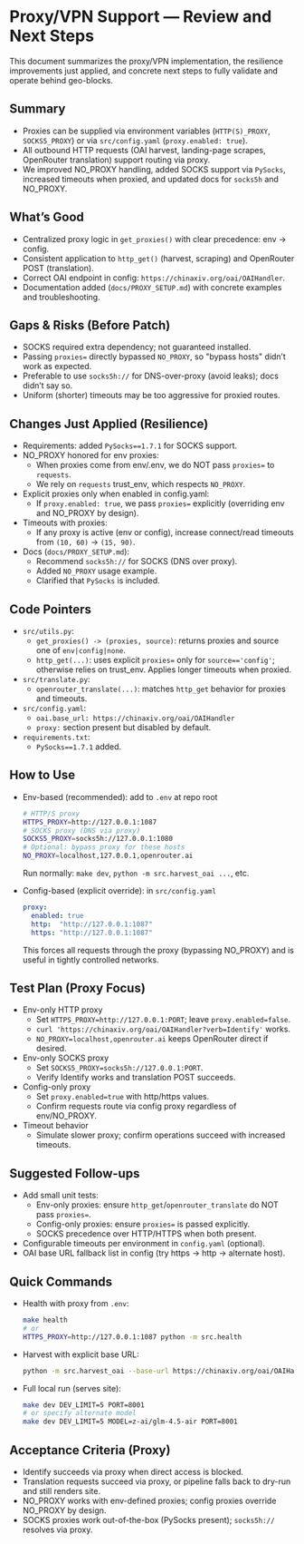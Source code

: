 # Proxy/VPN Support — Review and Next Steps

This document summarizes the proxy/VPN implementation, the resilience improvements just applied, and concrete next steps to fully validate and operate behind geo-blocks.

## Summary
- Proxies can be supplied via environment variables (`HTTP(S)_PROXY`, `SOCKS5_PROXY`) or via `src/config.yaml` (`proxy.enabled: true`).
- All outbound HTTP requests (OAI harvest, landing-page scrapes, OpenRouter translation) support routing via proxy.
- We improved NO_PROXY handling, added SOCKS support via `PySocks`, increased timeouts when proxied, and updated docs for `socks5h` and NO_PROXY.

## What’s Good
- Centralized proxy logic in `get_proxies()` with clear precedence: env → config.
- Consistent application to `http_get()` (harvest, scraping) and OpenRouter POST (translation).
- Correct OAI endpoint in config: `https://chinaxiv.org/oai/OAIHandler`.
- Documentation added (`docs/PROXY_SETUP.md`) with concrete examples and troubleshooting.

## Gaps & Risks (Before Patch)
- SOCKS required extra dependency; not guaranteed installed.
- Passing `proxies=` directly bypassed `NO_PROXY`, so "bypass hosts" didn’t work as expected.
- Preferable to use `socks5h://` for DNS-over-proxy (avoid leaks); docs didn’t say so.
- Uniform (shorter) timeouts may be too aggressive for proxied routes.

## Changes Just Applied (Resilience)
- Requirements: added `PySocks==1.7.1` for SOCKS support.
- NO_PROXY honored for env proxies:
  - When proxies come from env/.env, we do NOT pass `proxies=` to `requests`.
  - We rely on `requests` trust_env, which respects `NO_PROXY`.
- Explicit proxies only when enabled in config.yaml:
  - If `proxy.enabled: true`, we pass `proxies=` explicitly (overriding env and NO_PROXY by design).
- Timeouts with proxies:
  - If any proxy is active (env or config), increase connect/read timeouts from `(10, 60)` → `(15, 90)`.
- Docs (`docs/PROXY_SETUP.md`):
  - Recommend `socks5h://` for SOCKS (DNS over proxy).
  - Added `NO_PROXY` usage example.
  - Clarified that `PySocks` is included.

## Code Pointers
- `src/utils.py`:
  - `get_proxies() -> (proxies, source)`: returns proxies and source one of `env|config|none`.
  - `http_get(...)`: uses explicit `proxies=` only for `source=='config'`; otherwise relies on trust_env. Applies longer timeouts when proxied.
- `src/translate.py`:
  - `openrouter_translate(...)`: matches `http_get` behavior for proxies and timeouts.
- `src/config.yaml`:
  - `oai.base_url: https://chinaxiv.org/oai/OAIHandler`
  - `proxy:` section present but disabled by default.
- `requirements.txt`: 
  - `PySocks==1.7.1` added.

## How to Use
- Env-based (recommended): add to `.env` at repo root
  ```bash
  # HTTP/S proxy
  HTTPS_PROXY=http://127.0.0.1:1087
  # SOCKS proxy (DNS via proxy)
  SOCKS5_PROXY=socks5h://127.0.0.1:1080
  # Optional: bypass proxy for these hosts
  NO_PROXY=localhost,127.0.0.1,openrouter.ai
  ```
  Run normally: `make dev`, `python -m src.harvest_oai ...`, etc.

- Config-based (explicit override): in `src/config.yaml`
  ```yaml
  proxy:
    enabled: true
    http:  "http://127.0.0.1:1087"
    https: "http://127.0.0.1:1087"
  ```
  This forces all requests through the proxy (bypassing NO_PROXY) and is useful in tightly controlled networks.

## Test Plan (Proxy Focus)
- Env-only HTTP proxy
  - Set `HTTPS_PROXY=http://127.0.0.1:PORT`; leave `proxy.enabled=false`.
  - `curl 'https://chinaxiv.org/oai/OAIHandler?verb=Identify'` works.
  - `NO_PROXY=localhost,openrouter.ai` keeps OpenRouter direct if desired.
- Env-only SOCKS proxy
  - Set `SOCKS5_PROXY=socks5h://127.0.0.1:PORT`.
  - Verify Identify works and translation POST succeeds.
- Config-only proxy
  - Set `proxy.enabled=true` with http/https values.
  - Confirm requests route via config proxy regardless of env/NO_PROXY.
- Timeout behavior
  - Simulate slower proxy; confirm operations succeed with increased timeouts.

## Suggested Follow-ups
- Add small unit tests:
  - Env-only proxies: ensure `http_get`/`openrouter_translate` do NOT pass `proxies=`.
  - Config-only proxies: ensure `proxies=` is passed explicitly.
  - SOCKS precedence over HTTP/HTTPS when both present.
- Configurable timeouts per environment in `config.yaml` (optional).
- OAI base URL fallback list in config (try https → http → alternate host).

## Quick Commands
- Health with proxy from `.env`:
  ```bash
  make health
  # or
  HTTPS_PROXY=http://127.0.0.1:1087 python -m src.health
  ```
- Harvest with explicit base URL:
  ```bash
  python -m src.harvest_oai --base-url https://chinaxiv.org/oai/OAIHandler --from 2024-11-01 --until 2024-11-01
  ```
- Full local run (serves site):
  ```bash
  make dev DEV_LIMIT=5 PORT=8001
  # or specify alternate model
  make dev DEV_LIMIT=5 MODEL=z-ai/glm-4.5-air PORT=8001
  ```

## Acceptance Criteria (Proxy)
- Identify succeeds via proxy when direct access is blocked.
- Translation requests succeed via proxy, or pipeline falls back to dry-run and still renders site.
- NO_PROXY works with env-defined proxies; config proxies override NO_PROXY by design.
- SOCKS proxies work out-of-the-box (PySocks present); `socks5h://` resolves via proxy.

